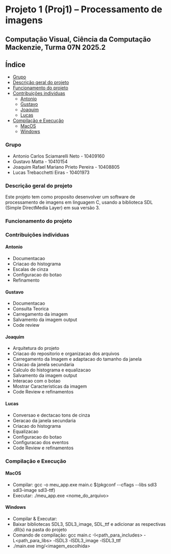 # Projeto 1 (Proj1) – Processamento de imagens

## Computação Visual, Ciência da Computação Mackenzie, Turma 07N 2025.2

## Índice

* [Grupo](#grupo)
* [Descrição geral do projeto](#descrição-geral-do-projeto)
* [Funcionamento do projeto](#funcionamento-do-projeto)
* [Contribuições individuas](#contribuições-individuas)
  * [Antonio](#antonio)
  * [Gustavo](#gustavo)
  * [Joaquim](#joaquim)
  * [Lucas](#lucas)
* [Compilação e Execução](#compilação-e-execução)
  * [MacOS](#macos)
  * [Windows](#windows)

### Grupo

* Antonio Carlos Sciamarelli Neto - 10409160
* Gustavo Matta - 10410154
* Joaquim Rafael Mariano Prieto Pereira - 10408805
* Lucas Trebacchetti Eiras - 10401973

### Descrição geral do projeto

Este projeto tem como proposito desenvolver um software de processamento de imagens em linguagem C, usando a biblioteca
SDL (Simple DirectMedia Layer) em sua versão 3.

### Funcionamento do projeto

### Contribuições individuas

#### Antonio

* Documentacao
* Criacao do histograma
* Escalas de cinza
* Configuracao do botao
* Refinamento

#### Gustavo

* Documentacao
* Consulta Teorica
* Carregamento da imagem
* Salvamento da imagem output
* Code review

#### Joaquim

* Arquitetura do projeto
* Criacao do repositorio e organizacao dos arquivos
* Carregamento da Imagem e adaptacao do tamanho da janela
* Criacao da janela secundaria
* Calculo do histograma e equalizacao
* Salvamento da imagem output
* Interacao com o botao
* Mostrar Caracteristicas da imagem
* Code Review e refinamentos

#### Lucas

* Conversao e dectacao tons de cinza
* Geracao da janela secundaria
* Criacao do histograma
* Equalizacao
* Configuracao do botao
* Configuracao dos eventos
* Code Review e refinamentos

### Compilação e Execução

#### MacOS

* Compilar: gcc -o meu_app.exe main.c $(pkgconf --cflags --libs sdl3 sdl3-image sdl3-ttf)
* Executar: ./meu_app.exe <nome_do_arquivo>

#### Windows

* Compilar & Executar: 
* Baixar bibliotecas SDL3, SDL3_image, SDL_ttf e adicionar as respectivas .dll(s) na pasta do projeto
* Comando de compilação: gcc main.c -I<path_para_includes> -L<path_para_libs> -lSDL3 -lSDL3_image -lSDL3_ttf
* ./main.exe img/<imagem_escolhida>
